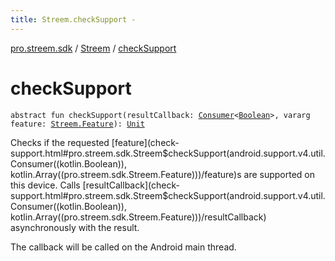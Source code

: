 ```yaml
---
title: Streem.checkSupport - 
---
```


[pro.streem.sdk](../index.html) / [Streem](index.html) / [checkSupport](./check-support.html)

# checkSupport

`abstract fun checkSupport(resultCallback: `[`Consumer`](https://developer.android.com/reference/android/support/v4/util/Consumer.html)`<`[`Boolean`](https://kotlinlang.org/api/latest/jvm/stdlib/kotlin/-boolean/index.html)`>, vararg feature: `[`Streem.Feature`](-feature/index.html)`): `[`Unit`](https://kotlinlang.org/api/latest/jvm/stdlib/kotlin/-unit/index.html)

Checks if the requested [feature](check-support.html#pro.streem.sdk.Streem$checkSupport(android.support.v4.util.Consumer((kotlin.Boolean)), kotlin.Array((pro.streem.sdk.Streem.Feature)))/feature)s are supported on this device. Calls [resultCallback](check-support.html#pro.streem.sdk.Streem$checkSupport(android.support.v4.util.Consumer((kotlin.Boolean)), kotlin.Array((pro.streem.sdk.Streem.Feature)))/resultCallback)
asynchronously with the result.

The callback will be called on the Android main thread.


